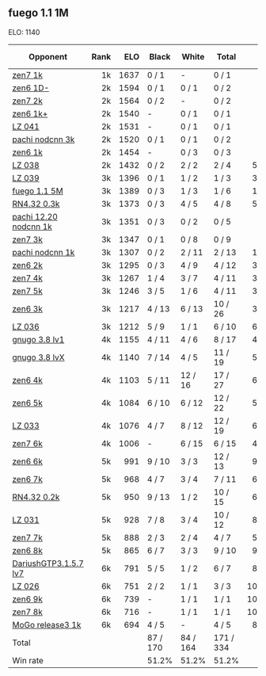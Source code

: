 ## fuego 1.1 1M ##

ELO: 1140

Opponent | Rank | ELO | Black | White | Total | Win rate
---------|-----:|----:|-------|-------|-------|-------:
[zen7 1k](zen7%201k.md) | 1k | 1637 | 0 / 1 | - | 0 / 1 | 0.0%
[zen6 1D-](zen6%201D-.md) | 2k | 1594 | 0 / 1 | 0 / 1 | 0 / 2 | 0.0%
[zen7 2k](zen7%202k.md) | 2k | 1564 | 0 / 2 | - | 0 / 2 | 0.0%
[zen6 1k+](zen6%201k+.md) | 2k | 1540 | - | 0 / 1 | 0 / 1 | 0.0%
[LZ 041](LZ%20041.md) | 2k | 1531 | - | 0 / 1 | 0 / 1 | 0.0%
[pachi nodcnn 3k](pachi%20nodcnn%203k.md) | 2k | 1520 | 0 / 1 | 0 / 1 | 0 / 2 | 0.0%
[zen6 1k](zen6%201k.md) | 2k | 1454 | - | 0 / 3 | 0 / 3 | 0.0%
[LZ 038](LZ%20038.md) | 2k | 1432 | 0 / 2 | 2 / 2 | 2 / 4 | 50.0%
[LZ 039](LZ%20039.md) | 3k | 1396 | 0 / 1 | 1 / 2 | 1 / 3 | 33.3%
[fuego 1.1 5M](fuego%201.1%205M.md) | 3k | 1389 | 0 / 3 | 1 / 3 | 1 / 6 | 16.7%
[RN4.32 0.3k](RN4.32%200.3k.md) | 3k | 1373 | 0 / 3 | 4 / 5 | 4 / 8 | 50.0%
[pachi 12.20 nodcnn 1k](pachi%2012.20%20nodcnn%201k.md) | 3k | 1351 | 0 / 3 | 0 / 2 | 0 / 5 | 0.0%
[zen7 3k](zen7%203k.md) | 3k | 1347 | 0 / 1 | 0 / 8 | 0 / 9 | 0.0%
[pachi nodcnn 1k](pachi%20nodcnn%201k.md) | 3k | 1307 | 0 / 2 | 2 / 11 | 2 / 13 | 15.4%
[zen6 2k](zen6%202k.md) | 3k | 1295 | 0 / 3 | 4 / 9 | 4 / 12 | 33.3%
[zen7 4k](zen7%204k.md) | 3k | 1267 | 1 / 4 | 3 / 7 | 4 / 11 | 36.4%
[zen7 5k](zen7%205k.md) | 3k | 1246 | 3 / 5 | 1 / 6 | 4 / 11 | 36.4%
[zen6 3k](zen6%203k.md) | 3k | 1217 | 4 / 13 | 6 / 13 | 10 / 26 | 38.5%
[LZ 036](LZ%20036.md) | 3k | 1212 | 5 / 9 | 1 / 1 | 6 / 10 | 60.0%
[gnugo 3.8 lv1](gnugo%203.8%20lv1.md) | 4k | 1155 | 4 / 11 | 4 / 6 | 8 / 17 | 47.1%
[gnugo 3.8 lvX](gnugo%203.8%20lvX.md) | 4k | 1140 | 7 / 14 | 4 / 5 | 11 / 19 | 57.9%
[zen6 4k](zen6%204k.md) | 4k | 1103 | 5 / 11 | 12 / 16 | 17 / 27 | 63.0%
[zen6 5k](zen6%205k.md) | 4k | 1084 | 6 / 10 | 6 / 12 | 12 / 22 | 54.5%
[LZ 033](LZ%20033.md) | 4k | 1076 | 4 / 7 | 8 / 12 | 12 / 19 | 63.2%
[zen7 6k](zen7%206k.md) | 4k | 1006 | - | 6 / 15 | 6 / 15 | 40.0%
[zen6 6k](zen6%206k.md) | 5k | 991 | 9 / 10 | 3 / 3 | 12 / 13 | 92.3%
[zen6 7k](zen6%207k.md) | 5k | 968 | 4 / 7 | 3 / 4 | 7 / 11 | 63.6%
[RN4.32 0.2k](RN4.32%200.2k.md) | 5k | 950 | 9 / 13 | 1 / 2 | 10 / 15 | 66.7%
[LZ 031](LZ%20031.md) | 5k | 928 | 7 / 8 | 3 / 4 | 10 / 12 | 83.3%
[zen7 7k](zen7%207k.md) | 5k | 888 | 2 / 3 | 2 / 4 | 4 / 7 | 57.1%
[zen6 8k](zen6%208k.md) | 5k | 865 | 6 / 7 | 3 / 3 | 9 / 10 | 90.0%
[DariushGTP3.1.5.7 lv7](DariushGTP3.1.5.7%20lv7.md) | 6k | 791 | 5 / 5 | 1 / 2 | 6 / 7 | 85.7%
[LZ 026](LZ%20026.md) | 6k | 751 | 2 / 2 | 1 / 1 | 3 / 3 | 100.0%
[zen6 9k](zen6%209k.md) | 6k | 739 | - | 1 / 1 | 1 / 1 | 100.0%
[zen7 8k](zen7%208k.md) | 6k | 716 | - | 1 / 1 | 1 / 1 | 100.0%
[MoGo release3 1k](MoGo%20release3%201k.md) | 6k | 694 | 4 / 5 | - | 4 / 5 | 80.0%
Total | | | 87 / 170 | 84 / 164 | 171 / 334 | 
Win rate| | | 51.2% | 51.2% | 51.2% | 
